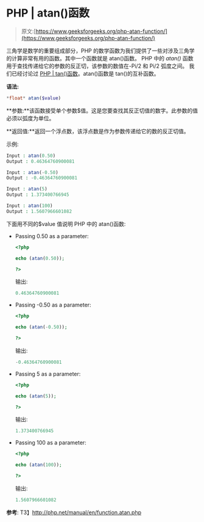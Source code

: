 # PHP | atan()函数

> 原文:[https://www.geeksforgeeks.org/php-atan-function/](https://www.geeksforgeeks.org/php-atan-function/)

三角学是数学的重要组成部分，PHP 的数学函数为我们提供了一些对涉及三角学的计算非常有用的函数。其中一个函数就是 atan()函数。
PHP 中的 *atan()* 函数用于查找传递给它的参数的反正切，该参数的数值在-Pi/2 和 Pi/2 弧度之间。
我们已经讨论过 [PHP | tan()函数](https://www.geeksforgeeks.org/php-tan-function/)。atan()函数是 tan()的互补函数。

**语法:**

```php
*float* atan($value)
```

**参数:**该函数接受单个参数$值。这是您要查找其反正切值的数字。此参数的值必须以弧度为单位。

**返回值:**返回一个浮点数，该浮点数是作为参数传递给它的数的反正切值。

示例:

```php
Input : atan(0.50)  
Output : 0.46364760900081

Input : atan(-0.50) 
Output : -0.46364760900081

Input : atan(5)
Output : 1.373400766945

Input : atan(100) 
Output : 1.5607966601082

```

下面用不同的$value 值说明 PHP 中的 atan()函数:

*   Passing 0.50 as a parameter:

    ```php
    <?php

    echo (atan(0.50));

    ?>    
    ```

    输出:

    ```php
    0.46364760900081
    ```

*   Passing -0.50 as a parameter:

    ```php
    <?php

    echo (atan(-0.50));

    ?>      
    ```

    输出:

    ```php
    -0.46364760900081
    ```

*   Passing 5 as a parameter:

    ```php
    <?php

    echo (atan(5));

    ?>      
    ```

    输出:

    ```php
    1.373400766945
    ```

*   Passing 100 as a parameter:

    ```php
    <?php

    echo (atan(100));

    ?>      
    ```

    输出:

    ```php
    1.5607966601082
    ```

**参考**:
T3】http://php.net/manual/en/function.atan.php